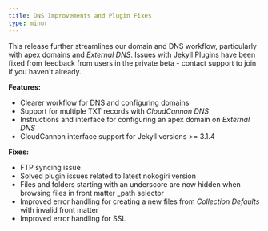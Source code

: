 ```yaml
---
title: DNS Improvements and Plugin Fixes
type: minor
---
```



This release further streamlines our domain and DNS workflow, particularly with apex domains and *External DNS*. Issues with Jekyll Plugins have been fixed from feedback from users in the private beta - contact support to join if you haven't already.

**Features:**

* Clearer workflow for DNS and configuring domains
* Support for multiple TXT records with *CloudCannon DNS*
* Instructions and interface for configuring an apex domain on *External DNS*
* CloudCannon interface support for Jekyll versions &gt;= 3.1.4


**Fixes:**

* FTP syncing issue
* Solved plugin issues related to latest nokogiri version
* Files and folders starting with an underscore are now hidden when browsing files in front matter _path selector
* Improved error handling for creating a new files from *Collection Defaults* with invalid front matter
* Improved error handling for SSL